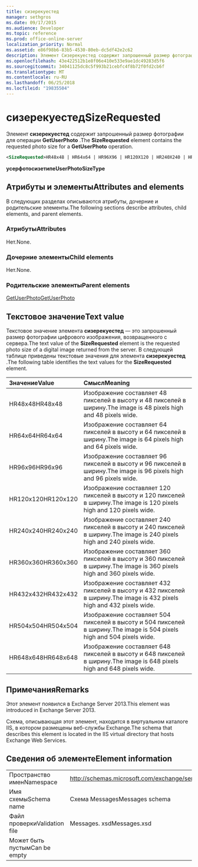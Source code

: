 ```yaml
---
title: сизерекуестед
manager: sethgros
ms.date: 09/17/2015
ms.audience: Developer
ms.topic: reference
ms.prod: office-online-server
localization_priority: Normal
ms.assetid: e86f98b6-83b5-4530-80eb-dc5df42e2c62
description: Элемент Сизерекуестед содержит запрошенный размер фотографии для операции GetUserPhoto.
ms.openlocfilehash: 43e422512b1e8f06e410e533e9ae1dc49283d5f6
ms.sourcegitcommit: 34041125dc8c5f993b21cebfc4f8b72f0fd2cb6f
ms.translationtype: MT
ms.contentlocale: ru-RU
ms.lasthandoff: 06/25/2018
ms.locfileid: "19835504"
---
```

# <a name="sizerequested"></a><span data-ttu-id="ebf83-103">сизерекуестед</span><span class="sxs-lookup"><span data-stu-id="ebf83-103">SizeRequested</span></span>

<span data-ttu-id="ebf83-104">Элемент **сизерекуестед** содержит запрошенный размер фотографии для операции **GetUserPhoto** .</span><span class="sxs-lookup"><span data-stu-id="ebf83-104">The **SizeRequested** element contains the requested photo size for a **GetUserPhoto** operation.</span></span> 
  
```XML
<SizeRequested>HR48x48 | HR64x64 | HR96X96 | HR120X120 | HR240X240 | HR360X360 | HR432X432 | HR504X504 | HR648X648</SizeRequested>
```

 <span data-ttu-id="ebf83-105">**усерфотосизетипе**</span><span class="sxs-lookup"><span data-stu-id="ebf83-105">**UserPhotoSizeType**</span></span>
## <a name="attributes-and-elements"></a><span data-ttu-id="ebf83-106">Атрибуты и элементы</span><span class="sxs-lookup"><span data-stu-id="ebf83-106">Attributes and elements</span></span>

<span data-ttu-id="ebf83-107">В следующих разделах описываются атрибуты, дочерние и родительские элементы.</span><span class="sxs-lookup"><span data-stu-id="ebf83-107">The following sections describe attributes, child elements, and parent elements.</span></span>
  
### <a name="attributes"></a><span data-ttu-id="ebf83-108">Атрибуты</span><span class="sxs-lookup"><span data-stu-id="ebf83-108">Attributes</span></span>

<span data-ttu-id="ebf83-109">Нет.</span><span class="sxs-lookup"><span data-stu-id="ebf83-109">None.</span></span>
  
### <a name="child-elements"></a><span data-ttu-id="ebf83-110">Дочерние элементы</span><span class="sxs-lookup"><span data-stu-id="ebf83-110">Child elements</span></span>

<span data-ttu-id="ebf83-111">Нет.</span><span class="sxs-lookup"><span data-stu-id="ebf83-111">None.</span></span>
  
### <a name="parent-elements"></a><span data-ttu-id="ebf83-112">Родительские элементы</span><span class="sxs-lookup"><span data-stu-id="ebf83-112">Parent elements</span></span>

[<span data-ttu-id="ebf83-113">GetUserPhoto</span><span class="sxs-lookup"><span data-stu-id="ebf83-113">GetUserPhoto</span></span>](getuserphoto.md)
  
## <a name="text-value"></a><span data-ttu-id="ebf83-114">Текстовое значение</span><span class="sxs-lookup"><span data-stu-id="ebf83-114">Text value</span></span>

<span data-ttu-id="ebf83-115">Текстовое значение элемента **сизерекуестед** — это запрошенный размер фотографии цифрового изображения, возвращенного с сервера.</span><span class="sxs-lookup"><span data-stu-id="ebf83-115">The text value of the **SizeRequested** element is the requested photo size of a digital image returned from the server.</span></span> <span data-ttu-id="ebf83-116">В следующей таблице приведены текстовые значения для элемента **сизерекуестед** .</span><span class="sxs-lookup"><span data-stu-id="ebf83-116">The following table identifies the text values for the **SizeRequested** element.</span></span> 
  
|<span data-ttu-id="ebf83-117">**Значение**</span><span class="sxs-lookup"><span data-stu-id="ebf83-117">**Value**</span></span>|<span data-ttu-id="ebf83-118">**Смысл**</span><span class="sxs-lookup"><span data-stu-id="ebf83-118">**Meaning**</span></span>|
|:-----|:-----|
|<span data-ttu-id="ebf83-119">HR48x48</span><span class="sxs-lookup"><span data-stu-id="ebf83-119">HR48x48</span></span>  <br/> |<span data-ttu-id="ebf83-120">Изображение составляет 48 пикселей в высоту и 48 пикселей в ширину.</span><span class="sxs-lookup"><span data-stu-id="ebf83-120">The image is 48 pixels high and 48 pixels wide.</span></span>  <br/> |
|<span data-ttu-id="ebf83-121">HR64x64</span><span class="sxs-lookup"><span data-stu-id="ebf83-121">HR64x64</span></span>  <br/> |<span data-ttu-id="ebf83-122">Изображение составляет 64 пикселей в высоту и 64 пикселей в ширину.</span><span class="sxs-lookup"><span data-stu-id="ebf83-122">The image is 64 pixels high and 64 pixels wide.</span></span>  <br/> |
|<span data-ttu-id="ebf83-123">HR96x96</span><span class="sxs-lookup"><span data-stu-id="ebf83-123">HR96x96</span></span>  <br/> |<span data-ttu-id="ebf83-124">Изображение составляет 96 пикселей в высоту и 96 пикселей в ширину.</span><span class="sxs-lookup"><span data-stu-id="ebf83-124">The image is 96 pixels high and 96 pixels wide.</span></span>  <br/> |
|<span data-ttu-id="ebf83-125">HR120x120</span><span class="sxs-lookup"><span data-stu-id="ebf83-125">HR120x120</span></span>  <br/> |<span data-ttu-id="ebf83-126">Изображение составляет 120 пикселей в высоту и 120 пикселей в ширину.</span><span class="sxs-lookup"><span data-stu-id="ebf83-126">The image is 120 pixels high and 120 pixels wide.</span></span>  <br/> |
|<span data-ttu-id="ebf83-127">HR240x240</span><span class="sxs-lookup"><span data-stu-id="ebf83-127">HR240x240</span></span>  <br/> |<span data-ttu-id="ebf83-128">Изображение составляет 240 пикселей в высоту и 240 пикселей в ширину.</span><span class="sxs-lookup"><span data-stu-id="ebf83-128">The image is 240 pixels high and 240 pixels wide.</span></span>  <br/> |
|<span data-ttu-id="ebf83-129">HR360x360</span><span class="sxs-lookup"><span data-stu-id="ebf83-129">HR360x360</span></span>  <br/> |<span data-ttu-id="ebf83-130">Изображение составляет 360 пикселей в высоту и 360 пикселей в ширину.</span><span class="sxs-lookup"><span data-stu-id="ebf83-130">The image is 360 pixels high and 360 pixels wide.</span></span>  <br/> |
|<span data-ttu-id="ebf83-131">HR432x432</span><span class="sxs-lookup"><span data-stu-id="ebf83-131">HR432x432</span></span>  <br/> |<span data-ttu-id="ebf83-132">Изображение составляет 432 пикселей в высоту и 432 пикселей в ширину.</span><span class="sxs-lookup"><span data-stu-id="ebf83-132">The image is 432 pixels high and 432 pixels wide.</span></span>  <br/> |
|<span data-ttu-id="ebf83-133">HR504x504</span><span class="sxs-lookup"><span data-stu-id="ebf83-133">HR504x504</span></span>  <br/> |<span data-ttu-id="ebf83-134">Изображение составляет 504 пикселей в высоту и 504 пикселей в ширину.</span><span class="sxs-lookup"><span data-stu-id="ebf83-134">The image is 504 pixels high and 504 pixels wide.</span></span>  <br/> |
|<span data-ttu-id="ebf83-135">HR648x648</span><span class="sxs-lookup"><span data-stu-id="ebf83-135">HR648x648</span></span>  <br/> |<span data-ttu-id="ebf83-136">Изображение составляет 648 пикселей в высоту и 648 пикселей в ширину.</span><span class="sxs-lookup"><span data-stu-id="ebf83-136">The image is 648 pixels high and 648 pixels wide.</span></span>  <br/> |
   
## <a name="remarks"></a><span data-ttu-id="ebf83-137">Примечания</span><span class="sxs-lookup"><span data-stu-id="ebf83-137">Remarks</span></span>

<span data-ttu-id="ebf83-138">Этот элемент появился в Exchange Server 2013.</span><span class="sxs-lookup"><span data-stu-id="ebf83-138">This element was introduced in Exchange Server 2013.</span></span>
  
<span data-ttu-id="ebf83-139">Схема, описывающая этот элемент, находится в виртуальном каталоге IIS, в котором размещены веб-службы Exchange.</span><span class="sxs-lookup"><span data-stu-id="ebf83-139">The schema that describes this element is located in the IIS virtual directory that hosts Exchange Web Services.</span></span>
  
## <a name="element-information"></a><span data-ttu-id="ebf83-140">Сведения об элементе</span><span class="sxs-lookup"><span data-stu-id="ebf83-140">Element information</span></span>

|||
|:-----|:-----|
|<span data-ttu-id="ebf83-141">Пространство имен</span><span class="sxs-lookup"><span data-stu-id="ebf83-141">Namespace</span></span>  <br/> |http://schemas.microsoft.com/exchange/services/2006/messages  <br/> |
|<span data-ttu-id="ebf83-142">Имя схемы</span><span class="sxs-lookup"><span data-stu-id="ebf83-142">Schema name</span></span>  <br/> |<span data-ttu-id="ebf83-143">Схема Messages</span><span class="sxs-lookup"><span data-stu-id="ebf83-143">Messages schema</span></span>  <br/> |
|<span data-ttu-id="ebf83-144">Файл проверки</span><span class="sxs-lookup"><span data-stu-id="ebf83-144">Validation file</span></span>  <br/> |<span data-ttu-id="ebf83-145">Messages. xsd</span><span class="sxs-lookup"><span data-stu-id="ebf83-145">Messages.xsd</span></span>  <br/> |
|<span data-ttu-id="ebf83-146">Может быть пустым</span><span class="sxs-lookup"><span data-stu-id="ebf83-146">Can be empty</span></span>  <br/> ||
   

